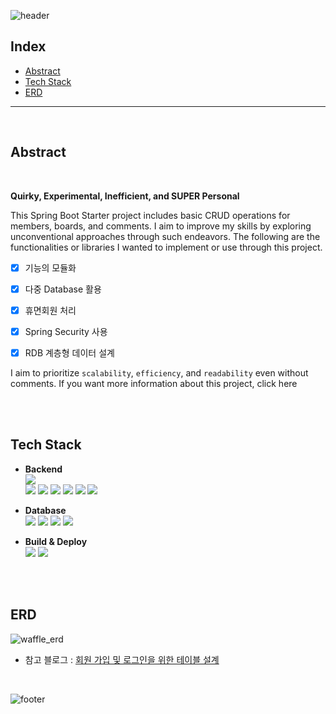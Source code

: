 ![header](https://capsule-render.vercel.app/api?type=rect&color=timeAuto&section=header&text=Urban-Waffle&height=60&fontSize=40)



## Index

- [Abstract](#Abstract)
- [Tech Stack](#Tech-Stack)
- [ERD](#ERD)


---

<br />

## Abstract

<br />

**Quirky, Experimental, Inefficient, and SUPER Personal**

This Spring Boot Starter project includes basic CRUD operations for members, boards, and comments. I aim to improve my skills by exploring unconventional approaches through such endeavors.
The following are the functionalities or libraries I wanted to implement or use through this project.

+ [x] 기능의 모듈화
+ [x] 다중 Database 활용
+ [x] 휴면회원 처리
+ [x] Spring Security 사용
+ [x] RDB 계층형 데이터 설계


I aim to prioritize <code>scalability</code>, <code>efficiency</code>, and <code>readability</code> even without comments.
If you want more information about this project, click here



<br />


<br />


## Tech Stack


- **Backend**  
  <img src="https://img.shields.io/badge/JAVA-orange?style=flat&logo=JAVA&logoColor=white">  
  <img src="https://img.shields.io/badge/Spring Boot-6DB33F?style=square&logo=Spring Boot&logoColor=white&color=6DB33F">
  <img src="https://img.shields.io/badge/Spring Security-6DB33F?style=square&logo=Spring Security&logoColor=white">
  <img src="https://img.shields.io/badge/JSON Web Tokens-000000?style=square&logo=JSON Web Tokens&logoColor=white">
  <img src="https://img.shields.io/badge/Spring Data JPA-6DB33F?style=square&logo=JPA&logoColor=white">
  <img src="https://img.shields.io/badge/Spring Batch-6DB33F?style=square&logo=JPA&logoColor=white">
  <img src="https://img.shields.io/badge/QueryDSL-0081CC?style=square&logo=QueryDSL&logoColor=white">



- **Database**  
  <img src="https://img.shields.io/badge/MySQL-4479A1.svg?style=square&logo=MySQL&logoColor=white">
  <img src="https://img.shields.io/badge/Redis-DC382D?style=square&logo=Redis&logoColor=white">
  <img src="https://img.shields.io/badge/Gradle-02303A?style=square&logo=Gradle&logoColor=white">
  <img src="https://img.shields.io/badge/AWS S3-569A31?style=square&logo=amazons3&logoColor=white">



- **Build & Deploy**  
  <img src="https://img.shields.io/badge/Gradle-02303A?style=square&logo=Gradle&logoColor=white">
  <img src="https://img.shields.io/badge/Amazon AWS-232F3E?style=square&logo=Amazon AWS&logoColor=white">



<br />


<br />


## ERD

![waffle_erd](https://github.com/zincum30/urban-waffle/assets/115124708/4c8e58a4-891b-489a-b196-5af1c4478d46)

- 참고 블로그 : [회원 가입 및 로그인을 위한 테이블 설계](https://rastalion.dev/%ed%9a%8c%ec%9b%90-%ea%b0%80%ec%9e%85-%eb%b0%8f-%eb%a1%9c%ea%b7%b8%ec%9d%b8%ec%9d%84-%ec%9c%84%ed%95%9c-%ed%85%8c%ec%9d%b4%eb%b8%94-%ec%84%a4%ea%b3%84/)



<br />




![footer](https://capsule-render.vercel.app/api?type=waving&&color=timeAuto&section=footer)

